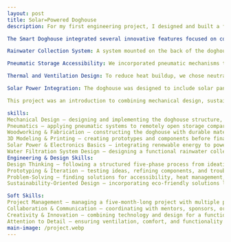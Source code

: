 ```yaml
---
layout: post
title: Solar=Powered Doghouse
description: For my first engineering project, I designed and built a fully functional Smart Doghouse over the course of five months, funded by Cooper Carry through my school’s Innovation Academy. The project followed a structured five-phase design thinking process, moving systematically through research, prototyping, 3D printing, woodworking, testing, and final completion.

The Smart Doghouse integrated several innovative features focused on comfort, accessibility, and sustainability:

Rainwater Collection System: A system mounted on the back of the doghouse collected rainwater, filtered it, and dispensed it into a bowl, providing the dog with clean drinking water.

Pneumatic Storage Accessibility: We incorporated pneumatic mechanisms that allowed the storage portion of the doghouse to open remotely from the inside. This feature enabled the dog to access toys independently and enhanced overall accessibility for humans.

Thermal and Ventilation Design: To reduce heat buildup, we chose neutral gray tones and implemented higher ceilings with high “windows” for optimal airflow and natural ventilation.

Solar Power Integration: The doghouse was designed to include solar panels to supply energy for the pneumatic system and other electronic components, making the design self-sustainable.

This project was an introduction to combining mechanical design, sustainability, and user-centered engineering, giving me practical experience in prototyping, testing, and applying engineering principles in a real-world application.

skills: 
Mechanical Design – designing and implementing the doghouse structure, storage mechanisms, and ventilation features
Pneumatics – applying pneumatic systems to remotely open storage compartments
Woodworking & Fabrication – constructing the doghouse with durable materials
3D Modeling & Printing – creating prototypes and components before final assembly
Solar Power & Electronics Basics – integrating renewable energy to power systems
Water Filtration System Design – designing a functional rainwater collection and filtration setup
Engineering & Design Skills:
Design Thinking – following a structured five-phase process from ideation to completion
Prototyping & Iteration – testing ideas, refining components, and troubleshooting
Problem-Solving – finding solutions for accessibility, heat management, and usability
Sustainability-Oriented Design – incorporating eco-friendly solutions like solar power and rainwater collection

Soft Skills:
Project Management – managing a five-month-long project with multiple phases
Collaboration & Communication – coordinating with mentors, sponsors, or teammates
Creativity & Innovation – combining technology and design for a functional, user-friendly product
Attention to Detail – ensuring ventilation, comfort, and functionality were optimized
main-image: /project.webp 
---
```


